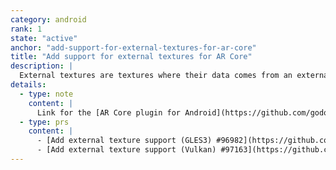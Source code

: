 ```yaml
---
category: android
rank: 1
state: "active"
anchor: "add-support-for-external-textures-for-ar-core"
title: "Add support for external textures for AR Core"
description: |
  External textures are textures where their data comes from an external source. For AR, it means getting the camera feed (or anything that can be rendered) from the host operating system and displaying it over in Godot.
details:
  - type: note
    content: |
      Link for the [AR Core plugin for Android](https://github.com/godotvr/godot_arcore).
  - type: prs
    content: |
      - [Add external texture support (GLES3) #96982](https://github.com/godotengine/godot/pull/96982)
      - [Add external texture support (Vulkan) #97163](https://github.com/godotengine/godot/pull/97163)
---
```

